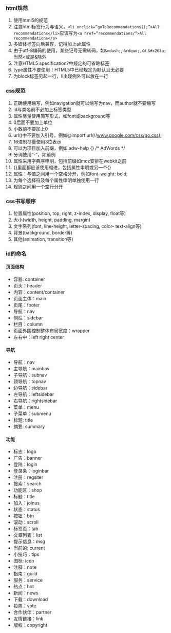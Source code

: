 ### html规范
1. 使用html5的规范<!DOCTYPE html>
2. 注意html标签行为与语义，`<li onclick=”goToRecommendations();”>All recommendations</li>`应该写为`<a href=”recommendations/”>All recommendations</a>`
3. 多媒体标签向后兼容，记得加上alt属性
4. 由于utf-8编码的使用，某些记号无需转码，如`&mdash;`, `&rdquo;`, or `&#x263a;`当然<或是&除外
5. 注意HTML5 specification?中规定的可省略标签
6. type属性不要使用！HTML5中已经规定为默认且无必要
7. 为block标签另起一行，li出现例外可以放在一行

### css规范

1. 正确使用缩写，例如navigation就可以缩写为nav，而author就不要缩写
2. id与类名前不必加上标签类型
3. 属性尽量使用简写形式，如font或background等
4. 0后面不要加上单位
5. 小数前不要加上0
6. url()中不要加入引号，例如@import url(//www.google.com/css/go.css);
7. 16进制尽量使用3位表示
8. 可以为项目加入前缀，例如.adw-help {} /* AdWords */
9. 分词使用“-”，如前例
10. 属性采用字典序申明，包括前缀如moz安排在webkit之前
11. {}里面都应该使用缩进，包括属性申明或另一个{}
12. 属性：与值之间用一个空格分开，例如font-weight: bold;
13. 为每个选择符及每个属性申明单独使用一行
14. 规则之间用一个空行分开

### css书写顺序

1. 位置属性(position, top, right, z-index, display, float等)
2. 大小(width, height, padding, margin)
3. 文字系列(font, line-height, letter-spacing, color- text-align等)
4. 背景(background, border等)
5. 其他(animation, transition等)

### id的命名
#### 页面结构 
*    容器: container 
*    页头：header 
*    内容：content/container 
*    页面主体：main 
*    页尾：footer 
*    导航：nav 
*    侧栏：sidebar 
*    栏目：column 
*    页面外围控制整体布局宽度：wrapper 
*    左右中：left right center 
#### 导航 
* 导航：nav 
* 主导航：mainbav 
* 子导航：subnav 
* 顶导航：topnav 
* 边导航：sidebar 
* 左导航：leftsidebar 
* 右导航：rightsidebar 
* 菜单：menu 
* 子菜单：submenu 
* 标题: title 
* 摘要: summary 
#### 功能 
* 标志：logo 
* 广告：banner 
* 登陆：login 
* 登录条：loginbar 
* 注册：regsiter 
* 搜索：search 
* 功能区：shop 
* 标题：title 
* 加入：joinus 
* 状态：status 
* 按钮：btn 
* 滚动：scroll 
* 标签页：tab 
* 文章列表：list 
* 提示信息：msg 
* 当前的: current 
* 小技巧：tips 
* 图标: icon 
* 注释：note 
* 指南：guild 
* 服务：service 
* 热点：hot 
* 新闻：news 
* 下载：download 
* 投票：vote 
* 合作伙伴：partner 
* 友情链接：link 
* 版权：copyright 
